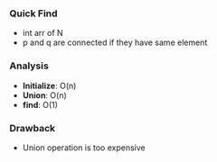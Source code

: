 ### Quick Find
- int arr of N
- p and q are connected if they have same element

### Analysis
- **Initialize**: O(n)
- **Union**: O(n)
- **find**: O(1)

### Drawback
- Union operation is too expensive